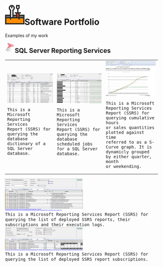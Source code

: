 <img align="left" src="Images/ReadMe/Logo.png" width="64px" >

# Software Portfolio
Examples of my work

<img align="left" src="Images/ReadMe/ssrs.png" width="32px" >

## SQL Server Reporting Services
<table style="width:100%">
  <tr>
  <td>
<kbd> 
<img src="Images/ReadMe/ssrsdatadictionary.png" align="top" width="250px" title="T-SQL (Transact-Structured Query Language)"/>
<br>
 <p>
    This is a Microsoft Reporting Services 
    <br>
    Report (SSRS) for querying the database 
    <br>
    dictionary of a SQL Server database.
    </p>
</kbd>
  </td>
  <td>
<kbd> 
<img src="Images/ReadMe/ssrsscheduledjobs.png" align="top" width="250px" title="T-SQL (Transact-Structured Query Language)" />
 <p>
    This is a Microsoft Reporting Services 
    <br>
    Report (SSRS) for querying the database 
    <br>
    scheduled jobs for a SQL Server database.
    </p>
</kbd>
  </td>
  <td>
<kbd> 
<img src="Images/ReadMe/ssrsscurve.png" align="top" width="250px" title="T-SQL (Transact-Structured Query Language)" />
 <p>
    This is a Microsoft Reporting Services 
    <br>
    Report (SSRS) for querying cumulative hours 
    <br>
    or sales quantities plotted against time 
    <br>
    referred to as a S-Curve graph. It is 
    <br>
    dynamicly grouped by either quarter, month 
    <br>
    or weekending.
    </p>
</kbd>
  </td>
  </tr>
</table>


<kbd> 
<img src="Images/ReadMe/ssrsreportlisting.png" width="256px" title="T-SQL (Transact-Structured Query Language)" />
<br> This is a Microsoft Reporting Services Report (SSRS) for querying the list of deployed SSRS reports, their subscriptions and their execution logs.
</kbd>
<kbd> 
<img src="Images/ReadMe/ssrsreportsubscriptions.png" width="256px" title="T-SQL (Transact-Structured Query Language)" />
<br> This is a Microsoft Reporting Services Report (SSRS) for querying the list of deployed SSRS report subscriptions.
</kbd>

